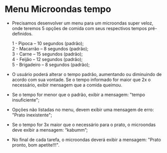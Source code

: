 # Menu Microondas tempo
- Precisamos desenvolver um menu para um microondas super veloz, onde teremos 5 opções de comida com seus respectivos tempos pré-definidos. 

  1 - Pipoca – 10 segundos (padrão);<br/>
  2 - Macarrão – 8 segundos (padrão);<br/>
  3 - Carne – 15 segundos (padrão);<br/>
  4 - Feijão – 12 segundos (padrão);<br/>
  5 - Brigadeiro – 8 segundos (padrão); <br/>

- O usuário poderá alterar o tempo padrão, aumentando ou diminuindo de acordo com sua vontade. Se o tempo informado for maior que 2x o necessário, exibir mensagem que a comida queimou.
- Se o tempo for menor que o padrão, exibir a mensagem: "tempo insuficiente"; 
- Opções não listadas no menu, devem exibir uma mensagem de erro: "Prato inexistente";
- Se o tempo for 3x maior que o necessário para o prato, o microondas deve exibir a mensagem: “kabumm”;
- No final de cada tarefa, o microondas deverá exibir a mensagem: "Prato pronto, bom apetite!!!".
